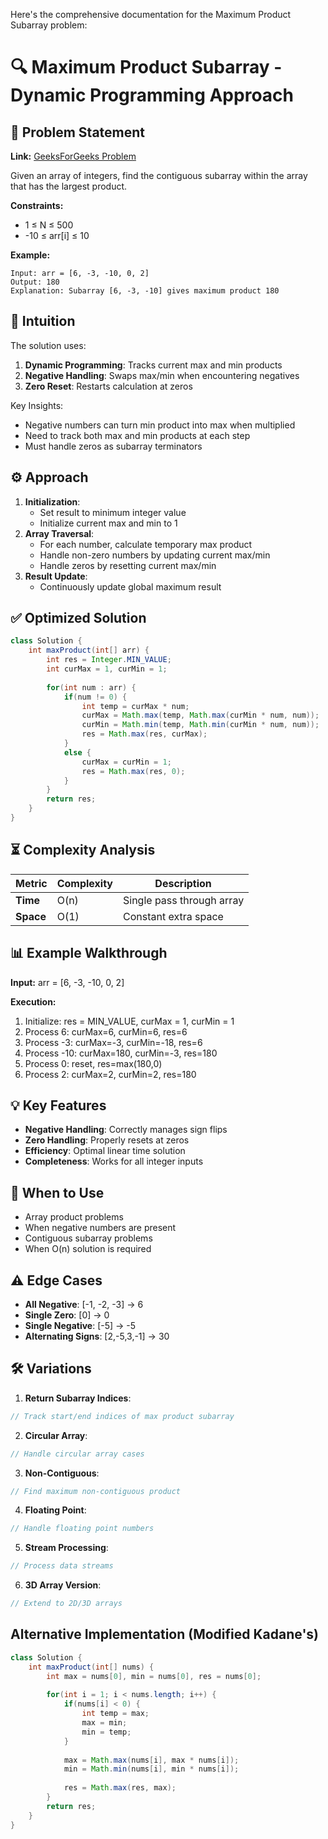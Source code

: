 Here's the comprehensive documentation for the Maximum Product Subarray problem:

# 🔍 Maximum Product Subarray - Dynamic Programming Approach

## 📜 Problem Statement
**Link:** [GeeksForGeeks Problem](https://www.geeksforgeeks.org/problems/maximum-product-subarray3604/1?page=5&company=Google&sortBy=latest)

Given an array of integers, find the contiguous subarray within the array that has the largest product.

**Constraints:**
- 1 ≤ N ≤ 500
- -10 ≤ arr[i] ≤ 10

**Example:**
```text
Input: arr = [6, -3, -10, 0, 2]
Output: 180
Explanation: Subarray [6, -3, -10] gives maximum product 180
```

## 🧠 Intuition
The solution uses:
1. **Dynamic Programming**: Tracks current max and min products
2. **Negative Handling**: Swaps max/min when encountering negatives
3. **Zero Reset**: Restarts calculation at zeros

Key Insights:
- Negative numbers can turn min product into max when multiplied
- Need to track both max and min products at each step
- Must handle zeros as subarray terminators

## ⚙️ Approach
1. **Initialization**:
   - Set result to minimum integer value
   - Initialize current max and min to 1
2. **Array Traversal**:
   - For each number, calculate temporary max product
   - Handle non-zero numbers by updating current max/min
   - Handle zeros by resetting current max/min
3. **Result Update**:
   - Continuously update global maximum result

## ✅ Optimized Solution
```java
class Solution {
    int maxProduct(int[] arr) {
        int res = Integer.MIN_VALUE;
        int curMax = 1, curMin = 1;
        
        for(int num : arr) {
            if(num != 0) {
                int temp = curMax * num;
                curMax = Math.max(temp, Math.max(curMin * num, num));
                curMin = Math.min(temp, Math.min(curMin * num, num));
                res = Math.max(res, curMax);
            }
            else {
                curMax = curMin = 1;
                res = Math.max(res, 0);
            }
        }
        return res;
    }
}
```

## ⏳ Complexity Analysis
| Metric          | Complexity | Description |
|-----------------|------------|-------------|
| **Time**        | O(n)       | Single pass through array |
| **Space**       | O(1)       | Constant extra space |

## 📊 Example Walkthrough
**Input:** arr = [6, -3, -10, 0, 2]

**Execution:**
1. Initialize: res = MIN_VALUE, curMax = 1, curMin = 1
2. Process 6: curMax=6, curMin=6, res=6
3. Process -3: curMax=-3, curMin=-18, res=6
4. Process -10: curMax=180, curMin=-3, res=180
5. Process 0: reset, res=max(180,0)
6. Process 2: curMax=2, curMin=2, res=180

## 💡 Key Features
- **Negative Handling**: Correctly manages sign flips
- **Zero Handling**: Properly resets at zeros
- **Efficiency**: Optimal linear time solution
- **Completeness**: Works for all integer inputs

## 🚀 When to Use
- Array product problems
- When negative numbers are present
- Contiguous subarray problems
- When O(n) solution is required

## ⚠️ Edge Cases
- **All Negative**: [-1, -2, -3] → 6
- **Single Zero**: [0] → 0
- **Single Negative**: [-5] → -5
- **Alternating Signs**: [2,-5,3,-1] → 30

## 🛠 Variations
1. **Return Subarray Indices**:
```java
// Track start/end indices of max product subarray
```

2. **Circular Array**:
```java
// Handle circular array cases
```

3. **Non-Contiguous**:
```java
// Find maximum non-contiguous product
```

4. **Floating Point**:
```java
// Handle floating point numbers
```

5. **Stream Processing**:
```java
// Process data streams
```

6. **3D Array Version**:
```java
// Extend to 2D/3D arrays
```

## Alternative Implementation (Modified Kadane's)
```java
class Solution {
    int maxProduct(int[] nums) {
        int max = nums[0], min = nums[0], res = nums[0];
        
        for(int i = 1; i < nums.length; i++) {
            if(nums[i] < 0) {
                int temp = max;
                max = min;
                min = temp;
            }
            
            max = Math.max(nums[i], max * nums[i]);
            min = Math.min(nums[i], min * nums[i]);
            
            res = Math.max(res, max);
        }
        return res;
    }
}
```